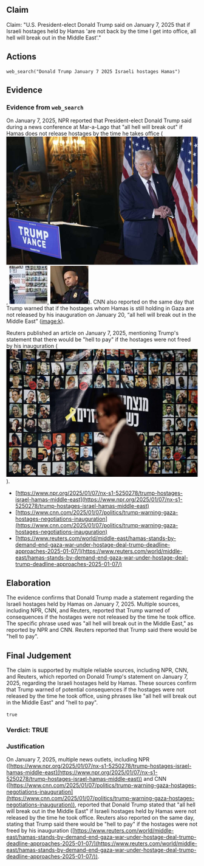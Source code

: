 ## Claim
Claim: "U.S. President-elect Donald Trump said on January 7, 2025 that if Israeli hostages held by Hamas 'are not back by the time I get into office, all hell will break out in the Middle East'."

## Actions
```
web_search("Donald Trump January 7 2025 Israeli hostages Hamas")
```

## Evidence
### Evidence from `web_search`
On January 7, 2025, NPR reported that President-elect Donald Trump said during a news conference at Mar-a-Lago that "all hell will break out" if Hamas does not release hostages by the time he takes office (![image 67](media/2025-07-18_13-25-1752845134-711302.jpg), ![image 68](media/2025-07-18_13-25-1752845135-244023.jpg), ![image 69](media/2025-07-18_13-25-1752845137-337491.jpg)). CNN also reported on the same day that Trump warned that if the hostages whom Hamas is still holding in Gaza are not released by his inauguration on January 20, “all hell will break out in the Middle East” (<image:k>).

Reuters published an article on January 7, 2025, mentioning Trump's statement that there would be "hell to pay" if the hostages were not freed by his inauguration (![image 71](media/2025-07-18_13-26-1752845165-567006.jpg)).
*   [https://www.npr.org/2025/01/07/nx-s1-5250278/trump-hostages-israel-hamas-middle-east](https://www.npr.org/2025/01/07/nx-s1-5250278/trump-hostages-israel-hamas-middle-east)
*   [https://www.cnn.com/2025/01/07/politics/trump-warning-gaza-hostages-negotiations-inauguration](https://www.cnn.com/2025/01/07/politics/trump-warning-gaza-hostages-negotiations-inauguration)
*   [https://www.reuters.com/world/middle-east/hamas-stands-by-demand-end-gaza-war-under-hostage-deal-trump-deadline-approaches-2025-01-07/](https://www.reuters.com/world/middle-east/hamas-stands-by-demand-end-gaza-war-under-hostage-deal-trump-deadline-approaches-2025-01-07/)


## Elaboration
The evidence confirms that Donald Trump made a statement regarding the Israeli hostages held by Hamas on January 7, 2025. Multiple sources, including NPR, CNN, and Reuters, reported that Trump warned of consequences if the hostages were not released by the time he took office. The specific phrase used was "all hell will break out in the Middle East," as reported by NPR and CNN. Reuters reported that Trump said there would be "hell to pay".


## Final Judgement
The claim is supported by multiple reliable sources, including NPR, CNN, and Reuters, which reported on Donald Trump's statement on January 7, 2025, regarding the Israeli hostages held by Hamas. These sources confirm that Trump warned of potential consequences if the hostages were not released by the time he took office, using phrases like "all hell will break out in the Middle East" and "hell to pay".

`true`

### Verdict: TRUE

### Justification
On January 7, 2025, multiple news outlets, including NPR ([https://www.npr.org/2025/01/07/nx-s1-5250278/trump-hostages-israel-hamas-middle-east](https://www.npr.org/2025/01/07/nx-s1-5250278/trump-hostages-israel-hamas-middle-east)) and CNN ([https://www.cnn.com/2025/01/07/politics/trump-warning-gaza-hostages-negotiations-inauguration](https://www.cnn.com/2025/01/07/politics/trump-warning-gaza-hostages-negotiations-inauguration)), reported that Donald Trump stated that "all hell will break out in the Middle East" if Israeli hostages held by Hamas were not released by the time he took office. Reuters also reported on the same day, stating that Trump said there would be "hell to pay" if the hostages were not freed by his inauguration ([https://www.reuters.com/world/middle-east/hamas-stands-by-demand-end-gaza-war-under-hostage-deal-trump-deadline-approaches-2025-01-07/](https://www.reuters.com/world/middle-east/hamas-stands-by-demand-end-gaza-war-under-hostage-deal-trump-deadline-approaches-2025-01-07/)).
